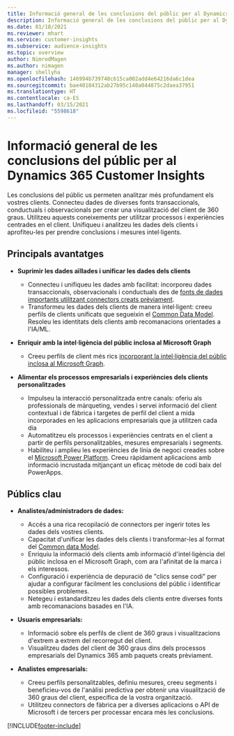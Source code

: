 ```yaml
---
title: Informació general de les conclusions del públic per al Dynamics 365 Customer Insights
description: Informació general de les conclusions del públic per al Dynamics 365 Customer Insights.
ms.date: 01/18/2021
ms.reviewer: mhart
ms.service: customer-insights
ms.subservice: audience-insights
ms.topic: overview
author: NimrodMagen
ms.author: nimagen
manager: shellyha
ms.openlocfilehash: 146994b739748c615ca002add4e64216da6c1dea
ms.sourcegitcommit: bae40184312ab27b95c140a044875c2daea37951
ms.translationtype: HT
ms.contentlocale: ca-ES
ms.lasthandoff: 03/15/2021
ms.locfileid: "5598618"
---
```

# <a name="audience-insights-for-dynamics-365-customer-insights-overview"></a>Informació general de les conclusions del públic per al Dynamics 365 Customer Insights

Les conclusions del públic us permeten analitzar més profundament els vostres clients. Connecteu dades de diverses fonts transaccionals, conductuals i observacionals per crear una visualització del client de 360 graus. Utilitzeu aquests coneixements per utilitzar processos i experiències centrades en el client. Unifiqueu i analitzeu les dades dels clients i aprofiteu-les per prendre conclusions i mesures intel·ligents.

## <a name="main-benefits"></a>Principals avantatges 

- **Suprimir les dades aïllades i unificar les dades dels clients**

  - Connecteu i unifiqueu les dades amb facilitat: incorporeu dades transaccionals, observacionals i conductuals des de [fonts de dades importants utilitzant connectors creats prèviament](data-sources.md).
  - Transformeu les dades dels clients de manera intel·ligent: creeu perfils de clients unificats que segueixin el [Common Data Model](/common-data-model/). Resoleu les identitats dels clients amb recomanacions orientades a l'IA/ML.

- **Enriquir amb la intel·ligència del públic inclosa al Microsoft Graph**

  - Creeu perfils de client més rics [incorporant la intel·ligència del públic inclosa al Microsoft Graph](enrichment-microsoft-graph.md).  

- **Alimentar els processos empresarials i experiències dels clients personalitzades**

  - Impulseu la interacció personalitzada entre canals: oferiu als professionals de màrqueting, vendes i servei informació del client contextual i de fàbrica i targetes de perfil del client a mida incorporades en les aplicacions empresarials que ja utilitzen cada dia
  - Automatitzeu els processos i experiències centrats en el client a partir de perfils personalitzables, mesures empresarials i segments.
  - Habiliteu i amplieu les experiències de línia de negoci creades sobre el [Microsoft Power Platform](https://powerplatform.microsoft.com/). Creeu ràpidament aplicacions amb informació incrustada mitjançant un eficaç mètode de codi baix del PowerApps.  

## <a name="key-audiences"></a>Públics clau

- **Analistes/administradors de dades:**

  - Accés a una rica recopilació de connectors per ingerir totes les dades dels vostres clients.
  - Capacitat d'unificar les dades dels clients i transformar-les al format del [Common data Model](/common-data-model/).
  - Enriquiu la informació dels clients amb informació d'intel·ligència del públic inclosa en el Microsoft Graph, com ara l'afinitat de la marca i els interessos.
  - Configuració i experiència de depuració de "clics sense codi" per ajudar a configurar fàcilment les conclusions del públic i identificar possibles problemes.
  - Netegeu i estandarditzeu les dades dels clients entre diverses fonts amb recomanacions basades en l'IA.  

- **Usuaris empresarials:**

  - Informació sobre els perfils de client de 360 graus i visualitzacions d'extrem a extrem del recorregut del client.
  - Visualitzeu dades del client de 360 graus dins dels processos empresarials del Dynamics 365 amb paquets creats prèviament.

- **Analistes empresarials:**

  - Creeu perfils personalitzables, definiu mesures, creeu segments i beneficieu-vos de l'anàlisi predictiva per obtenir una visualització de 360 graus del client, específica de la vostra organització.  
  - Utilitzeu connectors de fàbrica per a diverses aplicacions o API de Microsoft i de tercers per processar encara més les conclusions.


[!INCLUDE[footer-include](../includes/footer-banner.md)]